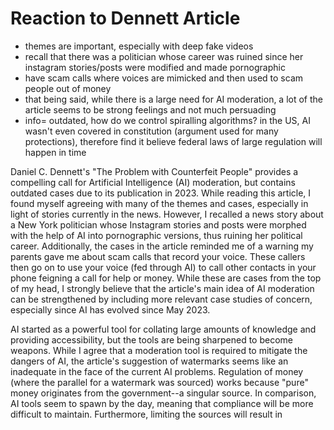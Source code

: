 # Reaction to Dennett Article

- themes are important, especially with deep fake videos
- recall that there was a politician whose career was ruined since her instagram stories/posts were modified and made pornographic
- have scam calls where voices are mimicked and then used to scam people out of money
- that being said, while there is a large need for AI moderation, a lot of the article seems to be strong feelings and not much persuading
- info= outdated, how do we control spiralling algorithms? in the US, AI wasn't even covered in constitution (argument used for many protections), therefore find it believe federal laws of large regulation will happen in time

Daniel C. Dennett's "The Problem with Counterfeit People" provides a compelling call for Artificial Intelligence (AI) moderation, but contains outdated cases due to its publication in 2023. While reading this article, I found myself agreeing with many of the themes and cases, especially in light of stories currently in the news. However, I recalled a news story about a New York politician whose Instagram stories and posts were morphed with the help of AI into pornographic versions, thus ruining her political career. Additionally, the cases in the article reminded me of a warning my parents gave me about scam calls that record your voice. These callers then go on to use your voice (fed through AI) to call other contacts in your phone feigning a call for help or money. While these are cases from the top of my head, I strongly believe that the article's main idea of AI moderation can be strengthened by including more relevant case studies of concern, especially since AI has evolved since May 2023. 

AI started as a powerful tool for collating large amounts of knowledge and providing accessibility, but the tools are being sharpened to become weapons. While I agree that a moderation tool is required to mitigate the dangers of AI, the article's suggestion of watermarks seems like an inadequate in the face of the current AI problems. Regulation of money (where the parallel for a watermark was sourced) works because "pure" money originates from the government--a singular source. In comparison, AI tools seem to spawn by the day, meaning that compliance will be more difficult to maintain. Furthermore, limiting the sources will result in 
